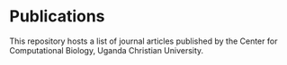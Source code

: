 # Publications
This repository hosts a list of journal articles published by the Center for Computational Biology, Uganda Christian University.
